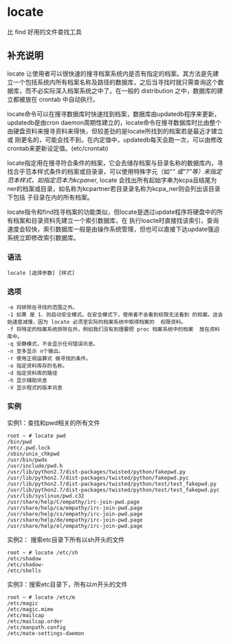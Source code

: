 locate
===

比 find 好用的文件查找工具

## 补充说明

locate 让使用者可以很快速的搜寻档案系统内是否有指定的档案。其方法是先建立一个包括系统内所有档案名称及路径的数据库，之后当寻找时就只需查询这个数据库，而不必实际深入档案系统之中了。在一般的 distribution 之中，数据库的建立都被放在 crontab 中自动执行。

locate命令可以在搜寻数据库时快速找到档案，数据库由updatedb程序来更新，updatedb是由cron daemon周期性建立的，locate命令在搜寻数据库时比由整个由硬盘资料来搜寻资料来得快，但较差劲的是locate所找到的档案若是最近才建立或 刚更名的，可能会找不到，在内定值中，updatedb每天会跑一次，可以由修改crontab来更新设定值。(etc/crontab)

locate指定用在搜寻符合条件的档案，它会去储存档案与目录名称的数据库内，寻找合乎范本样式条件的档案或目录录，可以使用特殊字元（如”*” 或”?”等）来指定范本样式，如指定范本为kcpa*ner, locate 会找出所有起始字串为kcpa且结尾为ner的档案或目录，如名称为kcpartner若目录录名称为kcpa_ner则会列出该目录下包括 子目录在内的所有档案。

locate指令和find找寻档案的功能类似，但locate是透过update程序将硬盘中的所有档案和目录资料先建立一个索引数据库，在 执行loacte时直接找该索引，查询速度会较快，索引数据库一般是由操作系统管理，但也可以直接下达update强迫系统立即修改索引数据库。

### 语法

```shell
locate [选择参数] [样式]
```

### 选项

```shell
-e 将排除在寻找的范围之外。
-1 如果 是 1．则启动安全模式。在安全模式下，使用者不会看到权限无法看到 的档案。这会始速度减慢，因为 locate 必须至实际的档案系统中取得档案的  权限资料。
-f 将特定的档案系统排除在外，例如我们没有到理要把 proc 档案系统中的档案  放在资料库中。
-q 安静模式，不会显示任何错误讯息。
-n 至多显示 n个输出。
-r 使用正规运算式 做寻找的条件。
-o 指定资料库存的名称。
-d 指定资料库的路径
-h 显示辅助讯息
-V 显示程式的版本讯息
```

### 实例

实例1：查找和pwd相关的所有文件

```shell
root ~ # locate pwd
/bin/pwd
/etc/.pwd.lock
/sbin/unix_chkpwd
/usr/bin/pwdx
/usr/include/pwd.h
/usr/lib/python2.7/dist-packages/twisted/python/fakepwd.py
/usr/lib/python2.7/dist-packages/twisted/python/fakepwd.pyc
/usr/lib/python2.7/dist-packages/twisted/python/test/test_fakepwd.py
/usr/lib/python2.7/dist-packages/twisted/python/test/test_fakepwd.pyc
/usr/lib/syslinux/pwd.c32
/usr/share/help/C/empathy/irc-join-pwd.page
/usr/share/help/ca/empathy/irc-join-pwd.page
/usr/share/help/cs/empathy/irc-join-pwd.page
/usr/share/help/de/empathy/irc-join-pwd.page
/usr/share/help/el/empathy/irc-join-pwd.page
```

实例2： 搜索etc目录下所有以sh开头的文件

```shell
root ~ # locate /etc/sh
/etc/shadow
/etc/shadow-
/etc/shells
```

实例3：搜索etc目录下，所有以m开头的文件

```shell
root ~ # locate /etc/m
/etc/magic
/etc/magic.mime
/etc/mailcap
/etc/mailcap.order
/etc/manpath.config
/etc/mate-settings-daemon
```


